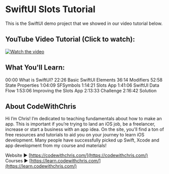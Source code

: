 # SwiftUI Slots Tutorial
This is the SwiftUI demo project that we showed in our video tutorial below.

## YouTube Video Tutorial (Click to watch):
[![Watch the video](https://img.youtube.com/vi/VlhcNR7Qrno/maxresdefault.jpg)](https://youtu.be/VlhcNR7Qrno)

## What You'll Learn:
00:00 What is SwiftUI?
22:26 Basic SwiftUI Elements
36:14 Modifiers
52:58 State Properties
1:04:09 SFSymbols
1:14:21 Slots App
1:41:06 SwiftUI Data Flow
1:53:06 Improving the Slots App
2:13:33 Challenge
2:16:42 Solution

## About CodeWithChris

Hi I’m Chris! I’m dedicated to teaching fundamentals about how to make an app. This is important if you’re trying to land an iOS job, be a freelancer, increase or start a business with an app idea. On the site, you'll find a ton of free resources and tutorials to aid you on your journey to learn iOS development. Many people have successfully picked up Swift, Xcode and app development from my course and materials!

Website ► [https://codewithchris.com/](https://codewithchris.com/)
Courses ► [https://learn.codewithchris.com/](https://learn.codewithchris.com/)
